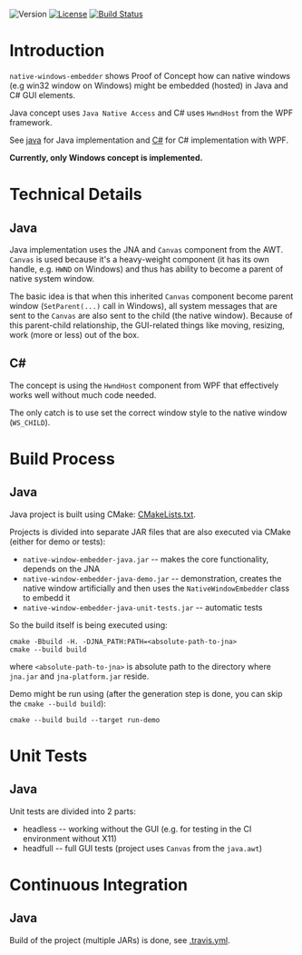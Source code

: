 ![Version](https://img.shields.io/badge/version-0.3.1-green.svg)
[![License](https://img.shields.io/badge/license-MIT_License-green.svg?style=flat)](LICENSE)
[![Build Status](https://travis-ci.org/karel-burda/native-window-embedder.svg?branch=develop)](https://travis-ci.org/karel-burda/native-window-embedder)

# Introduction
`native-windows-embedder` shows Proof of Concept how can native windows (e.g win32 window on Windows) might be embedded (hosted) in Java and C# GUI elements.

Java concept uses `Java Native Access` and C# uses `HwndHost` from the WPF framework.

See [java](java) for Java implementation and [C#](csharp) for C# implementation with WPF.

**Currently, only Windows concept is implemented.**

# Technical Details
## Java
Java implementation uses the JNA and `Canvas` component from the AWT. `Canvas` is used because it's a heavy-weight component (it has its own handle, e.g. `HWND` on Windows) and thus has ability to become a parent of native system window.

The basic idea is that when this inherited `Canvas` component become parent window (`SetParent(...)` call in Windows), all system messages that are sent to the `Canvas` are also sent to the child (the native window). Because of this parent-child relationship, the GUI-related things like moving, resizing, work (more or less) out of the box.

## C\#
The concept is using the `HwndHost` component from WPF that effectively works well without much code needed.

The only catch is to use set the correct window style to the native window (`WS_CHILD`).

# Build Process
## Java
Java project is built using CMake: [CMakeLists.txt](java/windows/CMakeLists.txt).

Projects is divided into separate JAR files that are also executed via CMake (either for demo or tests):
* `native-window-embedder-java.jar` -- makes the core functionality, depends on the JNA
* `native-window-embedder-java-demo.jar` -- demonstration, creates the native window artificially and then uses the `NativeWindowEmbedder` class to embedd it 
* `native-window-embedder-java-unit-tests.jar` -- automatic tests

So the build itself is being executed using:
```shell
cmake -Bbuild -H. -DJNA_PATH:PATH=<absolute-path-to-jna>
cmake --build build
```
where `<absolute-path-to-jna>` is absolute path to the directory where `jna.jar` and `jna-platform.jar` reside.

Demo might be run using (after the generation step is done, you can skip the `cmake --build build`):
```shell
cmake --build build --target run-demo
```

# Unit Tests
## Java
Unit tests are divided into 2 parts:
* headless -- working without the GUI (e.g. for testing in the CI environment without X11)
* headfull -- full GUI tests (project uses `Canvas` from the `java.awt`)

# Continuous Integration
## Java
Build of the project (multiple JARs) is done, see [.travis.yml](.travis.yml).
